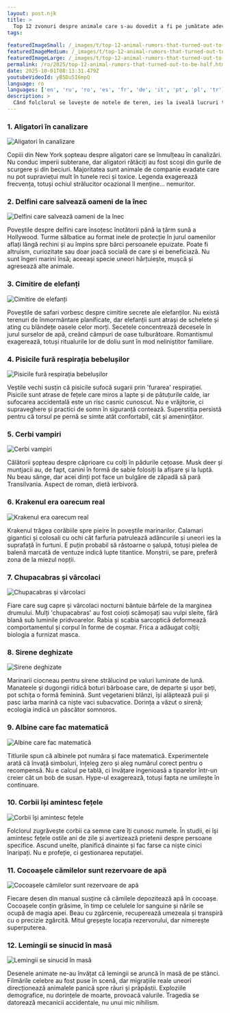 ```yaml
---
layout: post.njk
title: >
  Top 12 zvonuri despre animale care s-au dovedit a fi pe jumătate adevărate
tags:
  
featuredImageSmall: /_images/t/top-12-animal-rumors-that-turned-out-to-be-half-cover-ro-small.webp
featuredImageMedium: /_images/t/top-12-animal-rumors-that-turned-out-to-be-half-cover-ro-medium.webp
featuredImageLarge: /_images/t/top-12-animal-rumors-that-turned-out-to-be-half-cover-ro-large.webp
permalink: /ro/2025/top-12-animal-rumors-that-turned-out-to-be-half.html
date: 2025-10-01T08:13:31.479Z
youtubeVideoId: yB5Du5I6mpQ
language: ro
languages: ['en', 'ru', 'ro', 'es', 'fr', 'de', 'it', 'pt', 'pl', 'tr']
description: >
  Când folclorul se lovește de notele de teren, ies la iveală lucruri tulburătoare. Acestea sunt poveștile care sunau ca bârfe de bar, până când biologii au ridicat din umeri și au zis, ei bine, într-un fel. Pe jumătate mit, pe jumătate măsurabil, complet irezistibile. Așteptați-vă la contradicții, fiori și câteva momente de 'stai, partea aia e reală?'
---
```


### 1. Aligatori în canalizare

![Aligatori în canalizare](/_images/7/74872a1ca06989bcc1142a4ee2943051-medium.webp)

Copiii din New York șopteau despre aligatori care se înmulțeau în canalizări. Nu conduc imperii subterane, dar aligatori rătăciți au fost scoși din gurile de scurgere și din beciuri. Majoritatea sunt animale de companie evadate care nu pot supraviețui mult în tunele reci și toxice. Legenda exagerează frecvența, totuși ochiul strălucitor ocazional îl menține... nemuritor.

### 2. Delfini care salvează oameni de la înec

![Delfini care salvează oameni de la înec](/_images/6/6253af58064cd989d06c74f27571e388-medium.webp)

Poveștile despre delfini care însoțesc înotătorii până la țărm sună a Hollywood. Turme sălbatice au format inele de protecție în jurul oamenilor aflați lângă rechini și au împins spre bărci persoanele epuizate. Poate fi altruism, curiozitate sau doar joacă socială de care și ei beneficiază. Nu sunt îngeri marini însă; aceeași specie uneori hărțuiește, mușcă și agresează alte animale.

### 3. Cimitire de elefanți

![Cimitire de elefanți](/_images/e/e74607d5377623c129191d15d8514c77-medium.webp)

Poveștile de safari vorbesc despre cimitire secrete ale elefanților. Nu există terenuri de înmormântare planificate, dar elefanții sunt atrași de schelete și ating cu blândețe oasele celor morți. Secetele concentrează decesele în jurul surselor de apă, creând câmpuri de oase tulburătoare. Romantismul exagerează, totuși ritualurile lor de doliu sunt în mod neliniștitor familiare.

### 4. Pisicile fură respirația bebelușilor

![Pisicile fură respirația bebelușilor](/_images/9/9404eee0fe6035387044be7e7901e3b0-medium.webp)

Veștile vechi susțin că pisicile sufocă sugarii prin 'furarea' respirației. Pisicile sunt atrase de fețele care miros a lapte și de pătuțurile calde, iar sufocarea accidentală este un risc casnic cunoscut. Nu e vrăjitorie, ci supraveghere și practici de somn în siguranță contează. Superstiția persistă pentru că torsul pe pernă se simte atât confortabil, cât și amenințător.

### 5. Cerbi vampiri

![Cerbi vampiri](/_images/d/d1a8c3a7d675dcec81e97f748c3e3f52-medium.webp)

Călătorii șopteau despre căprioare cu colți în pădurile cețoase. Musk deer și muntjacii au, de fapt, canini în formă de sabie folosiți la afișare și la luptă. Nu beau sânge, dar acei dinți pot face un bulgăre de zăpadă să pară Transilvania. Aspect de roman, dietă ierbivoră.

### 6. Krakenul era oarecum real

![Krakenul era oarecum real](/_images/1/1a47c33b7a5ccee38df1074e0dbe7f54-medium.webp)

Krakenul trăgea corăbiile spre pieire în poveștile marinarilor. Calamari gigantici și colosali cu ochi cât farfuria patrulează adâncurile și uneori ies la suprafață în furtuni. E puțin probabil să răstoarne o șalupă, totuși pielea de balenă marcată de ventuze indică lupte titantice. Monștrii, se pare, preferă zona de la miezul nopții.

### 7. Chupacabras și vârcolaci

![Chupacabras și vârcolaci](/_images/e/ecc8e55011a34674ca0398073896e098-medium.webp)

Fiare care sug capre și vârcolaci nocturni bântuie bârfele de la marginea drumului. Mulți 'chupacabras' au fost coioți scămoșați sau vulpi sleite, fără blană sub luminile pridvoarelor. Rabia și scabia sarcoptică deformează comportamentul și corpul în forme de coșmar. Frica a adăugat colții; biologia a furnizat masca.

### 8. Sirene deghizate

![Sirene deghizate](/_images/0/0ba0fe8cf50d756815e9df467dc60e67-medium.webp)

Marinarii ciocneau pentru sirene strălucind pe valuri luminate de lună. Manateele și dugongii ridică boturi bărboase care, de departe și ușor beți, pot schița o formă feminină. Sunt vegetarieni blânzi, își alăptează puii și pasc iarba marină ca niște vaci subacvatice. Dorința a văzut o sirenă; ecologia indică un păscător somnoros.

### 9. Albine care fac matematică

![Albine care fac matematică](/_images/c/c6d58d1a04495bafa7079b97dc11c662-medium.webp)

Titlurile spun că albinele pot număra și face matematică. Experimentele arată că învață simboluri, înțeleg zero și aleg numărul corect pentru o recompensă. Nu e calcul pe tablă, ci învățare ingenioasă a tiparelor într-un creier cât un bob de susan. Hype-ul exagerează, totuși fapta ne umilește în continuare.

### 10. Corbii își amintesc fețele

![Corbii își amintesc fețele](/_images/3/3f5234220202b4fb52f9ccf450b9d596-medium.webp)

Folclorul zugrăvește corbii ca semne care îți cunosc numele. În studii, ei își amintesc fețele ostile ani de zile și avertizează prietenii despre persoane specifice. Ascund unelte, planifică dinainte și fac farse ca niște cinici înaripați. Nu e profeție, ci gestionarea reputației.

### 11. Cocoașele cămilelor sunt rezervoare de apă

![Cocoașele cămilelor sunt rezervoare de apă](/_images/b/b387433c9cebb9e40f5d42dc6355b1ed-medium.webp)

Fiecare desen din manual susține că cămilele depozitează apă în cocoașe. Cocoașele conțin grăsime, în timp ce celulele lor sanguine și nările se ocupă de magia apei. Beau cu zgârcenie, recuperează umezeala și transpiră cu o precizie zgârcită. Mitul greșește locația rezervorului, dar nimerește superputerea.

### 12. Lemingii se sinucid în masă

![Lemingii se sinucid în masă](/_images/7/71b83c04a1090d8edf05ba196f4e834a-medium.webp)

Desenele animate ne-au învățat că lemingii se aruncă în masă de pe stânci. Filmările celebre au fost puse în scenă, dar migrațiile reale uneori direcționează animalele panică spre râuri și prăpăstii. Exploziile demografice, nu dorințele de moarte, provoacă valurile. Tragedia se datorează mecanicii accidentale, nu unui mic nihilism.

